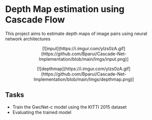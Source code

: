 # Depth Map estimation using Cascade Flow
This project aims to estimate depth maps of image pairs using neural network architectures

<p align="center">
[![input](https://i.imgur.com/ylzs0zA.gif](https://github.com/Bparui/Cascade-Net-Implementation/blob/main/Imgs/input.png)]
</p>

<p align="center">
[![depthmap](https://i.imgur.com/ylzs0zA.gif](https://github.com/Bparui/Cascade-Net-Implementation/blob/main/Imgs/depthmap.png)]
</p>

## Tasks
* Train the GwcNet-c model using the KITTI 2015 dataset
* Evaluating the trained model
